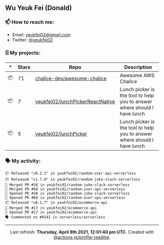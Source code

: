 ## Wu Yeuk Fei (Donald)

### 📫 How to reach me:

- Email: [yeukfei02@gmail.com](yeukfei02@gmail.com)
- Twitter: [@yeukfei02](https://twitter.com/yeukfei02)

### 🗄 My projects:

|*|Stars|Repo|Description|
|---|---|---|---|
| 📦 | 71 | [chalice-dev/awesome-chalice](https://github.com/chalice-dev/awesome-chalice) | Awesome AWS Chalice |
| 📦 | 7 | [yeukfei02/lunchPickerReactNative](https://github.com/yeukfei02/lunchPickerReactNative) | Lunch picker is the tool to help you to answer where should I have lunch |
| 📦 | 5 | [yeukfei02/lunchPicker](https://github.com/yeukfei02/lunchPicker) | Lunch picker is the tool to help you to answer where should I have lunch |

### 🗣 My activity:

```
📦 Released "v0.2.1" in yeukfei02/random-user-api-serverless
📦 Released "v1.7.0" in yeukfei02/random-joke-slack-serverless
🎉 Merged PR #38 in yeukfei02/random-joke-slack-serverless
🎉 Merged PR #68 in yeukfei02/random-user-api-serverless
💪 Opened PR #38 in yeukfei02/random-joke-slack-serverless
💪 Opened PR #68 in yeukfei02/random-user-api-serverless
📦 Released "v0.1.7" in yeukfei02/ecommerce-api
🎉 Merged PR #17 in yeukfei02/ecommerce-api
💪 Opened PR #17 in yeukfei02/ecommerce-api
🗣 Commented on #9242 in serverless/serverless
```

<!-- <img src="https://github-readme-stats.vercel.app/api?username=yeukfei02&show_icons=true&count_private=true&theme=radical" />

<img src="https://github-readme-stats.vercel.app/api/top-langs/?username=yeukfei02&theme=radical" /> -->

---

<p align="center">Last refresh: <b>Thursday, April 8th 2021, 12:01:40 pm UTC</b>. Created with <a href=https://github.com/marketplace/actions/profile-readme>@actions-js/profile-readme</a>.</p>
